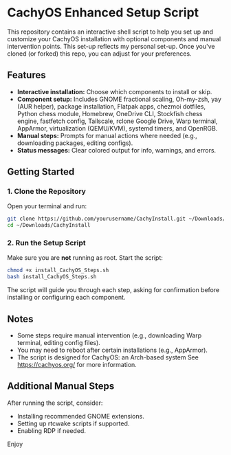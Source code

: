 # CachyOS Enhanced Setup Script

This repository contains an interactive shell script to help you set up and customize your CachyOS installation with optional components and manual intervention points. This set-up reflects my personal set-up. Once you've cloned (or forked) this repo, you can adjust for your preferences.

## Features

- **Interactive installation:** Choose which components to install or skip.
- **Component setup:** Includes GNOME fractional scaling, Oh-my-zsh, yay (AUR helper), package installation, Flatpak apps, chezmoi dotfiles, Python chess module, Homebrew, OneDrive CLI, Stockfish chess engine, fastfetch config, Tailscale, rclone Google Drive, Warp terminal, AppArmor, virtualization (QEMU/KVM), systemd timers, and OpenRGB.
- **Manual steps:** Prompts for manual actions where needed (e.g., downloading packages, editing configs).
- **Status messages:** Clear colored output for info, warnings, and errors.

## Getting Started

### 1. Clone the Repository

Open your terminal and run:

```bash
git clone https://github.com/yourusername/CachyInstall.git ~/Downloads/CachyInstall
cd ~/Downloads/CachyInstall
```

### 2. Run the Setup Script

Make sure you are **not** running as root. Start the script:

```bash
chmod +x install_CachyOS_Steps.sh
bash install_CachyOS_Steps.sh
```

The script will guide you through each step, asking for confirmation before installing or configuring each component.

## Notes

- Some steps require manual intervention (e.g., downloading Warp terminal, editing config files).
- You may need to reboot after certain installations (e.g., AppArmor).
- The script is designed for CachyOS: an Arch-based system See https://cachyos.org/ for more information.

## Additional Manual Steps

After running the script, consider:
- Installing recommended GNOME extensions.
- Setting up rtcwake scripts if supported.
- Enabling RDP if needed.

Enjoy
